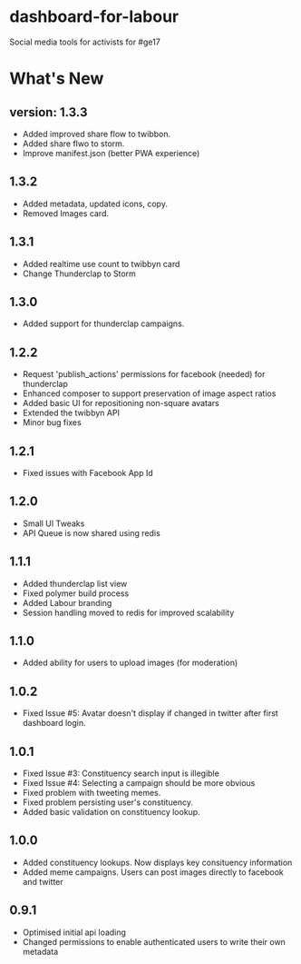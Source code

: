 # dashboard-for-labour

Social media tools for activists for #ge17

# What's New
## version: 1.3.3
- Added improved share flow to twibbon.
- Added share flwo to storm.
- Improve manifest.json (better PWA experience)

## 1.3.2
- Added metadata, updated icons, copy.
- Removed Images card.

## 1.3.1
- Added realtime use count to twibbyn card
- Change Thunderclap to Storm

## 1.3.0
- Added support for thunderclap campaigns.

## 1.2.2
- Request 'publish_actions' permissions for facebook (needed) for thunderclap
- Enhanced composer to support preservation of image aspect ratios
- Added basic UI for repositioning non-square avatars
- Extended the twibbyn API
- Minor bug fixes

## 1.2.1
- Fixed issues with Facebook App Id  

## 1.2.0
- Small UI Tweaks
- API Queue is now shared using redis

## 1.1.1
- Added thunderclap list view
- Fixed polymer build process
- Added Labour branding
- Session handling moved to redis for improved scalability

## 1.1.0
- Added ability for users to upload images (for moderation)
 
## 1.0.2
- Fixed Issue #5: Avatar doesn't display if changed in twitter after first dashboard login.

## 1.0.1
- Fixed Issue #3: Constituency search input is illegible
- Fixed Issue #4: Selecting a campaign should be more obvious
- Fixed problem with tweeting memes.
- Fixed problem persisting user's constituency.
- Added basic validation on constituency lookup.

## 1.0.0
- Added constituency lookups. Now displays key consituency information
- Added meme campaigns. Users can post images directly to facebook and twitter

## 0.9.1
- Optimised initial api loading
- Changed permissions to enable authenticated users to write their own metadata
